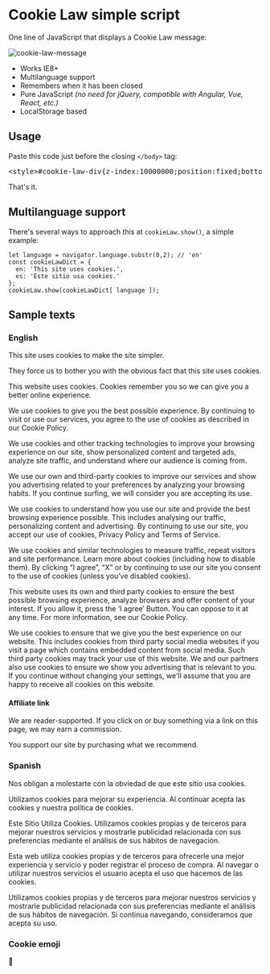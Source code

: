 
Cookie Law simple script
===================================

One line of JavaScript that displays a Cookie Law message:

![cookie-law-message](https://cloud.githubusercontent.com/assets/141241/11879577/7d24dd98-a4fc-11e5-80a3-cb0c285f00e6.png)

- Works IE8+
- Multilanguage support
- Remembers when it has been closed
- Pure JavaScript _(no need for jQuery, compatible with Angular, Vue, React, etc.)_
- LocalStorage based

Usage
-----------------------------------

Paste this code just before the closing <code>&lt;/body&gt;</code> tag:

<pre>&lt;style&gt;#cookie-law-div{z-index:10000000;position:fixed;bottom:0;left:0;margin:0;padding:1em;width:100%;background:rgba(0,0,0,.5);font-size:80%}#cookie-law-div p{margin:0;text-align:center;color:#fff}#cookie-law-div button{float:right;line-height:1;font-size:24px;background:0 0;border:none;color:#fff;opacity:.66;cursor:pointer}&lt;/style&gt;&lt;script&gt;cookieLaw={dId:"cookie-law-div",bId:"cookie-law-button",iId:"cookie-law-item",show:function(e){if(localStorage.getItem(cookieLaw.iId))return!1;var o=document.createElement("div"),i=document.createElement("p"),t=document.createElement("button");i.innerHTML=e.msg,t.id=cookieLaw.bId,t.innerHTML=e.ok,o.id=cookieLaw.dId,o.appendChild(t),o.appendChild(i),document.body.insertBefore(o,document.body.lastChild),t.addEventListener("click",cookieLaw.hide,!1)},hide:function(){document.getElementById(cookieLaw.dId).outerHTML="",localStorage.setItem(cookieLaw.iId,"1")}},cookieLaw.show({msg:"This site uses cookies to make the site simpler.",ok:"&times;"});&lt;/script&gt;</pre>

That's it.


## Multilanguage support

There's several ways to approach this at `cookieLaw.show()`, a simple example:

```JS
let language = navigator.language.substr(0,2); // 'en'
const cookieLawDict = {
  en: 'This site uses cookies.',
  es: 'Este sitio usa cookies.'
};
cookieLaw.show(cookieLawDict[ language ]);
```



## Sample texts

### English

This site uses cookies to make the site simpler.

They force us to bother you with the obvious fact that this site uses cookies.

This website uses cookies. Cookies remember you so we can give you a better online experience.

We use cookies to give you the best possible experience. By continuing to visit or use our services, you agree to the use of cookies as described in our Cookie Policy.

We use cookies and other tracking technologies to improve your browsing experience on our site, show personalized content and targeted ads, analyze site traffic, and understand where our audience is coming from.

We use our own and third-party cookies to improve our services and show you advertising related to your preferences by analyzing your browsing habits. If you continue surfing, we will consider you are accepting its use.

We use cookies to understand how you use our site and provide the best browsing experience possible. This includes analysing our traffic, personalizing content and advertising. By continuing to use our site, you accept our use of cookies, Privacy Policy and Terms of Service.

We use cookies and similar technologies to measure traffic, repeat visitors and site performance. Learn more about cookies (including how to disable them). By clicking “I agree”, “X” or by continuing to use our site you consent to the use of cookies (unless you’ve disabled cookies).

This website uses its own and third party cookies to ensure the best possible browsing experience, analyze browsers and offer content of your interest. If you allow it, press the ‘I agree’ Button. You can oppose to it at any time. For more information, see our Cookie Policy.

We use cookies to ensure that we give you the best experience on our website. This includes cookies from third party social media websites if you visit a page which contains embedded content from social media. Such third party cookies may track your use of this website. We and our partners also use cookies to ensure we show you advertising that is relevant to you. If you continue without changing your settings, we'll assume that you are happy to receive all cookies on this website.


#### Affiliate link

We are reader-supported. If you click on or buy something via a link on this page, we may earn a commission.

You support our site by purchasing what we recommend.


### Spanish

Nos obligan a molestarte con la obviedad de que este sitio usa cookies.

Utilizamos cookies para mejorar su experiencia. Al continuar acepta las cookies y nuestra política de cookies.

Este Sitio Utiliza Cookies. Utilizamos cookies propias y de terceros para mejorar nuestros servicios y mostrarle publicidad relacionada con sus preferencias mediante el análisis de sus hábitos de navegación.

Esta web utiliza cookies propias y de terceros para ofrecerle una mejor experiencia y servicio y poder registrar el proceso de compra. Al navegar o utilizar nuestros servicios el usuario acepta el uso que hacemos de las cookies.

Utilizamos cookies propias y de terceros para mejorar nuestros servicios y mostrarle publicidad relacionada con sus preferencias mediante el análisis de sus hábitos de navegación. Si continua navegando, consideramos que acepta su uso.


### Cookie emoji

🍪
